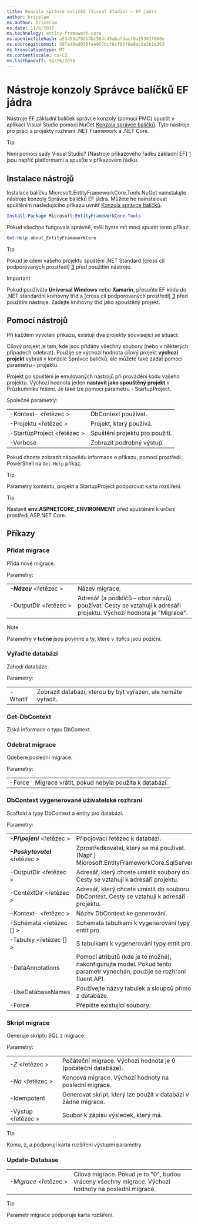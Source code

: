 ```yaml
---
title: Konzola správce balíčků (Visual Studio) – EF jádra
author: bricelam
ms.author: bricelam
ms.date: 11/6/2017
ms.technology: entity-framework-core
ms.openlocfilehash: a53455a78db4bc504c45abafdacf9a15381f608e
ms.sourcegitcommit: 507a40ed050fee957bcf8cf05f6e0ec8a3b1a363
ms.translationtype: MT
ms.contentlocale: cs-CZ
ms.lasthandoff: 04/26/2018
---
```

<a name="ef-core-package-manager-console-tools"></a>Nástroje konzoly Správce balíčků EF jádra
=====================================
Nástroje EF základní balíček správce konzoly (pomocí PMC) spustit v aplikaci Visual Studio pomocí NuGet [Konzola správce balíčků][2].
Tyto nástroje pro práci s projekty rozhraní .NET Framework a .NET Core.

> [!TIP]
> Není pomocí sady Visual Studio? [Nástroje příkazového řádku základní EF] [ 1] jsou napříč platformami a spusťte v příkazovém řádku.

<a name="installing-the-tools"></a>Instalace nástrojů
--------------------
Instalace balíčku Microsoft.EntityFrameworkCore.Tools NuGet nainstalujte nástroje konzoly Správce balíčků EF jádra.
Můžete ho nainstalovat spuštěním následujícího příkazu uvnitř [Konzola správce balíčků][2].

``` powershell
Install-Package Microsoft.EntityFrameworkCore.Tools
```

Pokud všechno fungovala správně, měli byste mít moci spustit tento příkaz:

``` powershell
Get-Help about_EntityFrameworkCore
```
> [!TIP]
> Pokud je cílem vašeho projektu spuštění .NET Standard [cross cíl podporovaných prostředí] [ 3] před použitím nástroje.

> [!IMPORTANT]
> Pokud používáte **Universal Windows** nebo **Xamarin**, přesuňte EF kódu do .NET standardní knihovny tříd a [cross cíl podporovaných prostředí] [ 3] před použitím nástroje. Zadejte knihovny tříd jako spouštěný projekt.

<a name="using-the-tools"></a>Pomocí nástrojů
---------------
Při každém vyvolání příkazu, existují dva projekty související se situací:

Cílový projekt je tam, kde jsou přidány všechny soubory (nebo v některých případech odebrat). Použije se výchozí hodnota cílový projekt **výchozí projekt** vybrali v konzole Správce balíčků, ale můžete také zadat pomocí parametru - projektu.

Projekt po spuštění je emulovaných nástrojů při provádění kódu vašeho projektu. Výchozí hodnota jeden **nastavit jako spouštěný projekt** v Průzkumníku řešení. Je také lze pomocí parametru - StartupProject.

Společné parametry:

|                           |                             |
|:--------------------------|:----------------------------|
| -Kontext- \<řetězec >        | DbContext používat.       |
| -Projektu \<řetězec >        | Projekt, který používá.         |
| -StartupProject \<řetězec > | Spuštění projektu pro použití. |
| -Verbose                  | Zobrazit podrobný výstup.        |

Pokud chcete zobrazit nápovědu informace o příkazu, pomocí prostředí PowerShell na `Get-Help` příkaz.

> [!TIP]
> Parametry kontextu, projekt a StartupProject podporovat karta rozšíření.

> [!TIP]
> Nastavit **env:ASPNETCORE_ENVIRONMENT** před spuštěním k určení prostředí ASP.NET Core.

<a name="commands"></a>Příkazy
--------

### <a name="add-migration"></a>Přidat migrace

Přidá nové migrace.

Parametry:

|                                   |                                                                                                                  |
|:----------------------------------|:-----------------------------------------------------------------------------------------------------------------|
| ***-Název*** \<řetězec >             | Název migrace.                                                                                       |
| <nobr>-OutputDir \<řetězec ></nobr> | Adresář (a podklíčů – obor názvů) používat. Cesty se vztahují k adresáři projektu. Výchozí hodnota je "Migrace". |

> [!NOTE]
> Parametry v **tučné** jsou povinné a ty, které v *italics* jsou poziční.

### <a name="drop-database"></a>Vyřaďte databázi

Zahodí databáze.

Parametry:

|         |                                                          |
|:--------|:---------------------------------------------------------|
| -WhatIf | Zobrazit databázi, kterou by být vyřazen, ale nemáte vyřadit. |

### <a name="get-dbcontext"></a>Get-DbContext

Získá informace o typu DbContext.

### <a name="remove-migration"></a>Odebrat migrace

Odebere poslední migrace.

Parametry:

|        |                                                              |
|:-------|:-------------------------------------------------------------|
| -Force | Migrace vrátit, pokud nebyla použita k databázi. |

### <a name="scaffold-dbcontext"></a>DbContext vygenerované uživatelské rozhraní

Scaffold a typy DbContext a entity pro databázi.

Parametry:

|                                          |                                                                                                  |
|:-----------------------------------------|:-------------------------------------------------------------------------------------------------|
| <nobr>***-Připojení*** \<řetězec ></nobr> | Připojovací řetězec k databázi.                                                           |
| ***-Poskytovatel*** \<řetězec >                | Zprostředkovatel, který se má používat. (Např.) Microsoft.EntityFrameworkCore.SqlServer)                              |
| -OutputDir \<řetězec >                     | Adresář, který chcete umístit soubory do. Cesty se vztahují k adresáři projektu.                      |
| -ContextDir \<řetězec >                    | Adresář, který chcete umístit do souboru DbContext. Cesty se vztahují k adresáři projektu.             |
| -Kontext- \<řetězec >                       | Název DbContext ke generování.                                                           |
| -Schémata \<řetězec [] >                     | Schémata tabulkami k vygenerování typy entit pro.                                              |
| -Tabulky \<řetězec [] >                      | S tabulkami k vygenerování typy entit pro.                                                         |
| -DataAnnotations                         | Pomocí atributů (kde je to možné), nakonfigurujte model. Pokud tento parametr vynechán, použije se rozhraní fluent API. |
| -UseDatabaseNames                        | Používejte názvy tabulek a sloupců přímo z databáze.                                           |
| -Force                                   | Přepište existující soubory.                                                                        |

### <a name="script-migration"></a>Skript migrace

Generuje skriptu SQL z migrace.

Parametry:

|                   |                                                                    |
|:------------------|:-------------------------------------------------------------------|
| *-Z* \<řetězec > | Počáteční migrace. Výchozí hodnota je 0 (počáteční databáze).      |
| *-Na* \<řetězec >   | Koncová migrace. Výchozí hodnoty na poslední migrace.              |
| -Idempotent       | Generovat skript, který lze použít v databázi v žádné migrace. |
| -Výstup \<řetězec > | Soubor k zápisu výsledek, který má.                                   |

> [!TIP]
> Komu, z, a podporují karta rozšíření výstupní parametry.

### <a name="update-database"></a>Update-Database

|                                     |                                                                                                |
|:------------------------------------|:-----------------------------------------------------------------------------------------------|
| <nobr>*-Migrace* \<řetězec ></nobr> | Cílová migrace. Pokud je to "0", budou vráceny všechny migrace. Výchozí hodnoty na poslední migrace. |

> [!TIP]
> Parametr migrace podporuje karta rozšíření.


  [1]: dotnet.md
  [2]: https://docs.microsoft.com/nuget/tools/package-manager-console
  [3]: index.md#frameworks
